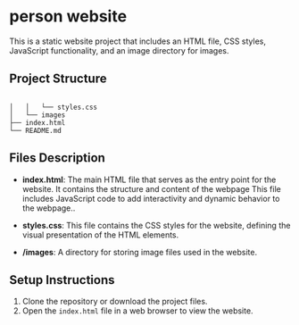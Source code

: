 # person website

This is a static website project that includes an HTML file, CSS styles, JavaScript functionality, and an image directory for images.

## Project Structure

```

│   │   └── styles.css
│   └── images
├── index.html
└── README.md
```

## Files Description

- **index.html**: The main HTML file that serves as the entry point for the website. It contains the structure and content of the webpage This file includes JavaScript code to add interactivity and dynamic behavior to the webpage..
  
- **styles.css**: This file contains the CSS styles for the website, defining the visual presentation of the HTML elements.
  
- **/images**: A directory for storing image files used in the website.

## Setup Instructions

1. Clone the repository or download the project files.
2. Open the `index.html` file in a web browser to view the website.

